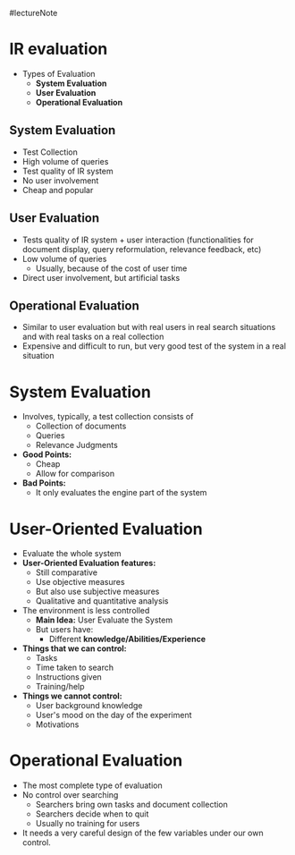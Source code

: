 #lectureNote
# IR evaluation
- Types of Evaluation
	- **System Evaluation**
	- **User Evaluation**
	- **Operational Evaluation**
## System Evaluation
- Test Collection 
- High volume of queries
- Test quality of IR system
- No user involvement
- Cheap and popular
## User Evaluation
- Tests quality of IR system + user interaction (functionalities for document display, query reformulation, relevance feedback, etc)
- Low volume of queries
	- Usually, because of the cost of user time
- Direct user involvement, but artificial tasks
## Operational Evaluation
- Similar to user evaluation but with real users in real search situations and with real tasks on a real collection
- Expensive and difficult to run, but very good test of the system in a real situation

# System Evaluation
- Involves, typically, a test collection consists of
	- Collection of documents
	- Queries
	- Relevance Judgments
- **Good Points:**
	- Cheap
	- Allow for comparison
- **Bad Points:**
	- It only evaluates the engine part of the system

# User-Oriented Evaluation
- Evaluate the whole system
- **User-Oriented Evaluation features:**
	- Still comparative
	- Use objective measures
	- But also use subjective measures
	- Qualitative and quantitative analysis
- The environment is less controlled
	- **Main Idea:** User Evaluate the System
	- But users have:
		- Different **knowledge/Abilities/Experience**
- **Things that we can control:**
	- Tasks
	- Time taken to search
	- Instructions given
	- Training/help
- **Things we cannot control:**
	- User background knowledge
	- User's mood on the day of the experiment
	- Motivations

# Operational Evaluation
- The most complete type of evaluation
- No control over searching
	- Searchers bring own tasks and document collection
	- Searchers decide when to quit
	- Usually no training for users
- It needs a very careful design of the few variables under our own control.
